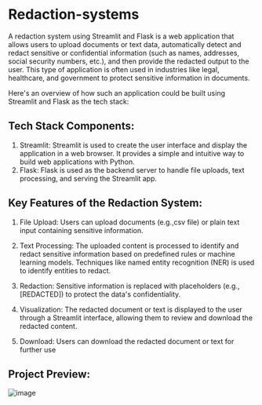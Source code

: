# Redaction-systems

A redaction system using Streamlit and Flask is a web application that allows users to upload documents or text data, automatically detect and redact sensitive or confidential information (such as names, addresses, social security numbers, etc.), and then provide the redacted output to the user. This type of application is often used in industries like legal, healthcare, and government to protect sensitive information in documents.

Here's an overview of how such an application could be built using Streamlit and Flask as the tech stack:

## Tech Stack Components:
1. Streamlit: Streamlit is used to create the user interface and display the application in a web browser. It provides a simple and intuitive way to build web applications with Python.
2. Flask: Flask is used as the backend server to handle file uploads, text processing, and serving the Streamlit app.

## Key Features of the Redaction System:

1. File Upload: Users can upload documents (e.g.,csv file) or plain text input containing sensitive information.

2. Text Processing: The uploaded content is processed to identify and redact sensitive information based on predefined rules or machine learning models. Techniques like named entity recognition (NER) is used to identify entities to redact.

3. Redaction: Sensitive information is replaced with placeholders (e.g., [REDACTED]) to protect the data's confidentiality.

4. Visualization: The redacted document or text is displayed to the user through a Streamlit interface, allowing them to review and download the redacted content.

5. Download: Users can download the redacted document or text for further use
    
## Project Preview:
![image](https://github.com/mathanamathav/Redaction-systems/assets/62739618/72674d16-a6f5-4383-8929-e539dc2abc1b)

